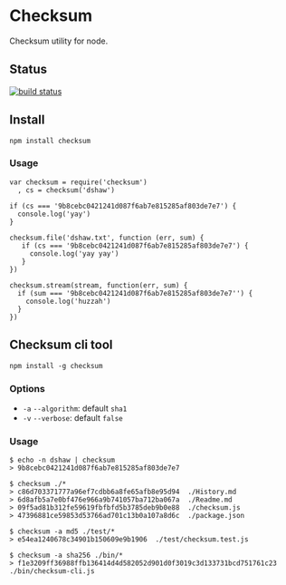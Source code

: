 # Checksum

Checksum utility for node.

## Status

[![build status](https://secure.travis-ci.org/dshaw/checksum.png)](http://travis-ci.org/dshaw/checksum)

## Install

    npm install checksum

### Usage

    var checksum = require('checksum')
      , cs = checksum('dshaw')

    if (cs === '9b8cebc0421241d087f6ab7e815285af803de7e7') {
      console.log('yay')
    }

    checksum.file('dshaw.txt', function (err, sum) {
       if (cs === '9b8cebc0421241d087f6ab7e815285af803de7e7') {
         console.log('yay yay')
       }
    })

    checksum.stream(stream, function(err, sum) {
      if (sum === '9b8cebc0421241d087f6ab7e815285af803de7e7'') {
        console.log('huzzah')
      }
    })

## Checksum cli tool

    npm install -g checksum

### Options

* `-a` `--algorithm`: default `sha1`
* `-v` `--verbose`: default `false`

### Usage

    $ echo -n dshaw | checksum
    > 9b8cebc0421241d087f6ab7e815285af803de7e7

    $ checksum ./*
    > c86d703371777a96ef7cdbb6a8fe65afb8e95d94  ./History.md
    > 6d8afb5a7e0bf476e966a9b741057ba712ba067a  ./Readme.md
    > 09f5ad81b312fe59619fbfbfd5b3785deb9b0e88  ./checksum.js
    > 47396881ce59853d53766ad701c13b0a107a8d6c  ./package.json

    $ checksum -a md5 ./test/*
    > e54ea1240678c34901b150609e9b1906  ./test/checksum.test.js

    $ checksum -a sha256 ./bin/*
    > f1e3209ff36988ffb136414d4d582052d901d0f3019c3d133731bcd751761c23  ./bin/checksum-cli.js
